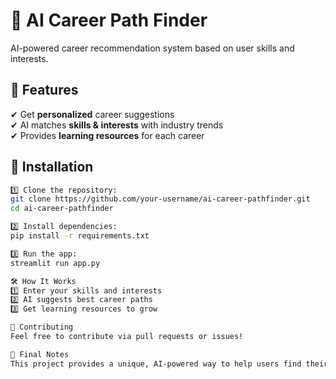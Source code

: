 # 🚀 AI Career Path Finder
AI-powered career recommendation system based on user skills and interests.

## 🌟 Features
✔ Get **personalized** career suggestions  
✔ AI matches **skills & interests** with industry trends  
✔ Provides **learning resources** for each career  

## 🔧 Installation
```bash
1️⃣ Clone the repository:
git clone https://github.com/your-username/ai-career-pathfinder.git
cd ai-career-pathfinder

2️⃣ Install dependencies:
pip install -r requirements.txt

3️⃣ Run the app:
streamlit run app.py

🛠 How It Works
1️⃣ Enter your skills and interests
2️⃣ AI suggests best career paths
3️⃣ Get learning resources to grow

🤝 Contributing
Feel free to contribute via pull requests or issues!

🎯 Final Notes
This project provides a unique, AI-powered way to help users find their best-fit career. 🚀
